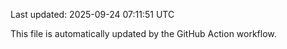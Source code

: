 Last updated: 2025-09-24 07:11:51 UTC

This file is automatically updated by the GitHub Action workflow.

